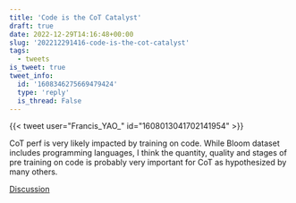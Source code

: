 ```yaml
---
title: 'Code is the CoT Catalyst'
draft: true
date: 2022-12-29T14:16:48+00:00
slug: '202212291416-code-is-the-cot-catalyst'
tags:
  - tweets
is_tweet: true
tweet_info:
  id: '1608346275669479424'
  type: 'reply'
  is_thread: False
---
```




{{< tweet user="Francis_YAO_" id="1608013041702141954" >}}

CoT perf is very likely impacted by training on code. While Bloom dataset includes programming languages, I think the quantity, quality and stages of pre training on code is probably very important for CoT as hypothesized by many others.

[Discussion](https://x.com/sytelus/status/1608346275669479424)
